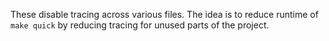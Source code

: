 These disable tracing across various files.  The idea is to reduce runtime of `make quick` by reducing tracing for unused parts of the project.